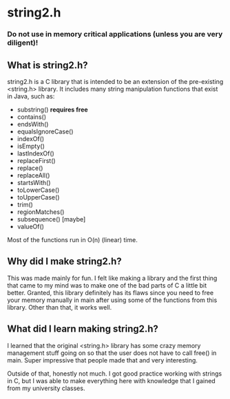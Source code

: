 # string2.h
### Do not use in memory critical applications (unless you are very diligent)!


## What is string2.h?
string2.h is a C library that is intended to be an extension of the pre-existing <string.h> library. 
It includes many string manipulation functions that exist in Java, such as:
- substring()  **requires free**
- contains() 
- endsWith()
- equalsIgnoreCase()
- indexOf()
- isEmpty() 
- lastIndexOf()
- replaceFirst()
- replace()
- replaceAll()
- startsWith()
- toLowerCase()
- toUpperCase()
- trim()
- regionMatches()
- subsequence() [maybe]
- valueOf()

Most of the functions run in O(n) (linear) time. 
## Why did I make string2.h?
This was made mainly for fun. I felt like making a library and the first thing that came to my mind was to make one of the bad parts of C a little bit better. 
Granted, this library definitely has its flaws since you need to free your memory manually in main after using some of the functions from this library. 
Other than that, it works well. 

## What did I learn making string2.h?
I learned that the original <string.h> library has some crazy memory management stuff going on so that the user does not have to call free() in main. Super impressive that people made that and very interesting. 

Outside of that, honestly not much. I got good practice working with strings in C, but I was able to make everything here with knowledge that I gained from my university classes. 
